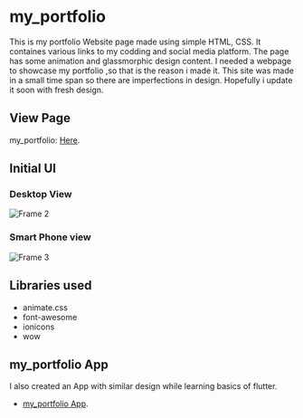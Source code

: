 # my_portfolio
This is my portfolio Website page made using simple HTML, CSS. It containes various links to my codding and social media platform. The page has some animation and glassmorphic design content. I needed a webpage to showcase my portfolio ,so that is the reason i made it. This site was made in a small time span so there are imperfections in design. Hopefully i update it soon with fresh design.

## View Page
my_portfolio: [Here](https://pages.github.com/).

## Initial UI
### Desktop View
![Frame 2](https://user-images.githubusercontent.com/67414716/134032235-c5525cfd-551c-4b4a-99b0-ada98a18cf22.png)

### Smart Phone view
![Frame 3](https://user-images.githubusercontent.com/67414716/134032761-2abaadf6-efa6-4a18-89be-83123b05aebb.png)

## Libraries used
- animate.css
- font-awesome
- ionicons
- wow

## my_portfolio App
I also created an App with similar design while learning basics of flutter.
- [my_portfolio App](https://drive.google.com/file/d/13_Yt607nrvAjRWhs58wMsd4qdZUesk2n/view?usp=sharing).
